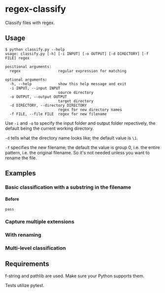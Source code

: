 # regex-classify

Classify files with regex.

## Usage

```
$ python classify.py --help
usage: classify.py [-h] [-i INPUT] [-o OUTPUT] [-d DIRECTORY] [-f FILE] regex

positional arguments:
  regex                 regular expression for matching

optional arguments:
  -h, --help            show this help message and exit
  -i INPUT, --input INPUT
                        source directory
  -o OUTPUT, --output OUTPUT
                        target directory
  -d DIRECTORY, --directory DIRECTORY
                        regex for new directory names
  -f FILE, --file FILE  regex for new filename
```

Use `-i` and `-o` to specify the input folder and output folder repectively, the default being the current working directory.

`-d` tells what the directory name looks like; the default value is `\1`.

`-f` specifies the new filename; the default the value is group 0, i.e. the entire pattern, i.e. the original filename.
So it's not needed unless you want to rename the file.

## Examples

### Basic classification with a substring in the filename

#### Before
```
pass
```

### Capture multiple extensions

### With renaming

### Multi-level classification

## Requirements

f-string and pathlib are used. Make sure your Python supports them.

Tests utilize pytest.
